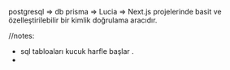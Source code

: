 


postgresql   =>   db 
prisma   => 
Lucia   =>  Next.js projelerinde basit ve özelleştirilebilir bir kimlik doğrulama aracıdır.









//notes: 

* sql tabloaları kucuk harfle başlar .
* 